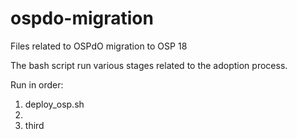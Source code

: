 # ospdo-migration
Files related to OSPdO migration to OSP 18

The bash script run various stages related to 
the adoption process.

Run in order:

1. deploy_osp.sh <patch to install_yamls>
2. 
3. third
